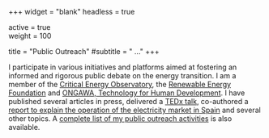 +++
widget = "blank"
headless = true

active = true  
weight = 100  

title = "Public Outreach"
#subtitle = " ..."
+++

I participate in various initiatives and platforms aimed at fostering an informed and rigorous public debate on the energy transition. I am a member of the [Critical Energy Observatory](https://observatoriocriticodelaenergia.org/), the [Renewable Energy Foundation](https://fundacionrenovables.org/) and [ONGAWA, Technology for Human Development](https://ongawa.org/).
I have published several articles in press, delivered a [TEDx talk](https://www.youtube.com/watch?v=hh4RspPF6Ew), co-authored a [report to explain the operation of the electricity market in Spain](http://observatoriocriticodelaenergia.org/files_download/Entiende_el_mercado_electrico.pdf) and several other topics. A [complete list of my public outreach activities](uploads/Public_Outreach_Marta_Victoria.pdf) is also available.





